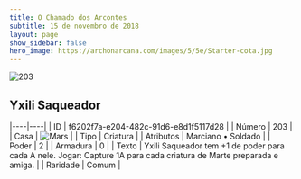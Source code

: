 ```yaml
---
title: O Chamado dos Arcontes
subtitle: 15 de novembro de 2018
layout: page
show_sidebar: false
hero_image: https://archonarcana.com/images/5/5e/Starter-cota.jpg
---
```


![203](https://cdn.keyforgegame.com/media/card_front/pt/341_203_8JJ739HGPCPC_pt.png)

## Yxili Saqueador

|----|----|
| ID | f6202f7a-e204-482c-91d6-e8d1f5117d28 |
| Número | 203 |
| Casa | ![Mars](https://archonarcana.com/images/thumb/d/de/Mars.png/22px-Mars.png "Marte") |
| Tipo | Criatura |
| Atributos | Marciano • Soldado |
| Poder | 2 |
| Armadura | 0 |
| Texto | Yxili Saqueador tem +1 de poder para cada A nele. Jogar: Capture 1A para cada criatura de Marte preparada e amiga. |
| Raridade | Comum |
